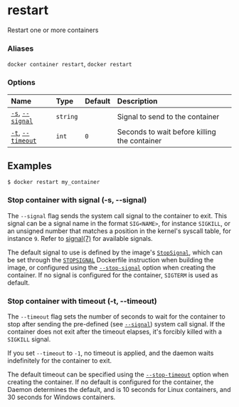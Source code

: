 # restart

<!---MARKER_GEN_START-->
Restart one or more containers

### Aliases

`docker container restart`, `docker restart`

### Options

| Name                                      | Type     | Default | Description                                  |
|:------------------------------------------|:---------|:--------|:---------------------------------------------|
| [`-s`](#signal), [`--signal`](#signal)    | `string` |         | Signal to send to the container              |
| [`-t`](#timeout), [`--timeout`](#timeout) | `int`    | `0`     | Seconds to wait before killing the container |


<!---MARKER_GEN_END-->

## Examples

```console
$ docker restart my_container
```


### <a name="signal"></a> Stop container with signal (-s, --signal)

The `--signal` flag sends the system call signal to the container to exit.
This signal can be a signal name in the format `SIG<NAME>`, for instance
`SIGKILL`, or an unsigned number that matches a position in the kernel's
syscall table, for instance `9`. Refer to [signal(7)](https://man7.org/linux/man-pages/man7/signal.7.html)
for available signals.

The default signal to use is defined by the image's [`StopSignal`](https://github.com/opencontainers/image-spec/blob/v1.1.0/config.md),
which can be set through the [`STOPSIGNAL`](https://docs.docker.com/reference/dockerfile/#stopsignal)
Dockerfile instruction when building the image, or configured using the
[`--stop-signal`](https://docs.docker.com/reference/cli/docker/container/run/#stop-signal)
option when creating the container. If no signal is configured for the
container, `SIGTERM` is used as default.

### <a name="timeout"></a> Stop container with timeout (-t, --timeout)

The `--timeout` flag sets the number of seconds to wait for the container
to stop after sending the pre-defined (see [`--signal`](#signal)) system call signal.
If the container does not exit after the timeout elapses, it's forcibly killed
with a `SIGKILL` signal.

If you set `--timeout` to `-1`, no timeout is applied, and the daemon
waits indefinitely for the container to exit.

The default timeout can be specified using the [`--stop-timeout`](https://docs.docker.com/reference/cli/docker/container/run/#stop-timeout)
option when creating the container. If no default is configured for the container,
the Daemon determines the default, and is 10 seconds for Linux containers, and
30 seconds for Windows containers.
